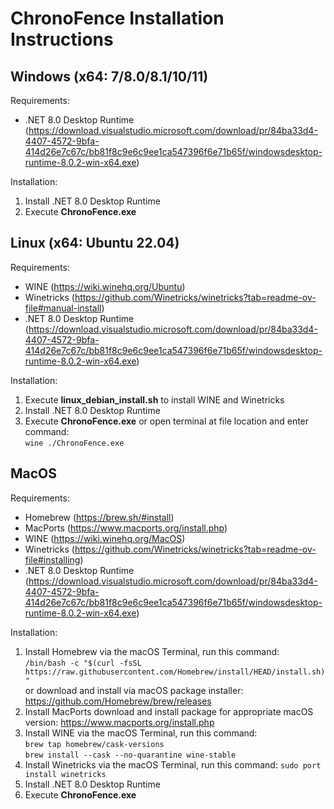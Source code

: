 ChronoFence Installation Instructions
====================================

## Windows (x64: 7/8.0/8.1/10/11)
Requirements: 

- .NET 8.0 Desktop Runtime 
  (<https://download.visualstudio.microsoft.com/download/pr/84ba33d4-4407-4572-9bfa-414d26e7c67c/bb81f8c9e6c9ee1ca547396f6e71b65f/windowsdesktop-runtime-8.0.2-win-x64.exe>)

Installation:

1. Install .NET 8.0 Desktop Runtime
2. Execute **ChronoFence.exe**

## Linux (x64: Ubuntu 22.04)
Requirements:

- WINE
  (<https://wiki.winehq.org/Ubuntu>)
- Winetricks
  (<https://github.com/Winetricks/winetricks?tab=readme-ov-file#manual-install>)
- .NET 8.0 Desktop Runtime 
  (<https://download.visualstudio.microsoft.com/download/pr/84ba33d4-4407-4572-9bfa-414d26e7c67c/bb81f8c9e6c9ee1ca547396f6e71b65f/windowsdesktop-runtime-8.0.2-win-x64.exe>)

Installation:

1. Execute **linux\_debian\_install.sh** to install WINE and Winetricks
2. Install .NET 8.0 Desktop Runtime
3. Execute **ChronoFence.exe** or open terminal at file location and enter command: <br/>
   `wine ./ChronoFence.exe`

## MacOS
Requirements:

- Homebrew
  (<https://brew.sh/#install>)
- MacPorts
  (<https://www.macports.org/install.php>)
- WINE
  (<https://wiki.winehq.org/MacOS>)
- Winetricks
  (<https://github.com/Winetricks/winetricks?tab=readme-ov-file#installing>)
- .NET 8.0 Desktop Runtime
  (<https://download.visualstudio.microsoft.com/download/pr/84ba33d4-4407-4572-9bfa-414d26e7c67c/bb81f8c9e6c9ee1ca547396f6e71b65f/windowsdesktop-runtime-8.0.2-win-x64.exe>)

Installation:

1. Install Homebrew
   via the macOS Terminal, run this command: <br/>
   `/bin/bash -c "$(curl -fsSL https://raw.githubusercontent.com/Homebrew/install/HEAD/install.sh)"` <br/>
   or download and install via macOS package installer: <br/>
   <https://github.com/Homebrew/brew/releases>
2. Install MacPorts
   download and install package for appropriate macOS version:
   <https://www.macports.org/install.php>
3. Install WINE
   via the macOS Terminal, run this command: <br/>
   `brew tap homebrew/cask-versions` <br/>
   `brew install --cask --no-quarantine wine-stable`
4. Install Winetricks
   via the macOS Terminal, run this command:
   `sudo port install winetricks`
5. Install .NET 8.0 Desktop Runtime
6. Execute **ChronoFence.exe**
